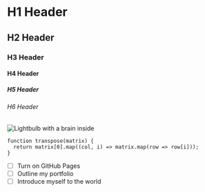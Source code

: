 # H1 Header
## H2 Header
### H3 Header
#### H4 Header
##### H5 Header
###### H6 Header
![Lightbulb with a brain inside](https://pixnio.com/free-images/2018/08/21/2018-08-21-20-56-58-850x1133.png)
```
function transpose(matrix) {
  return matrix[0].map((col, i) => matrix.map(row => row[i]));
}
```
- [ ] Turn on GitHub Pages
- [ ] Outline my portfolio
- [ ] Introduce myself to the world
